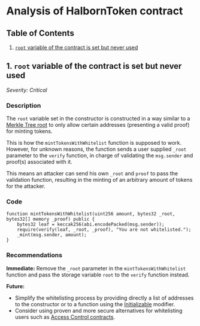 # Analysis of HalbornToken contract

## Table of Contents
1. [`root` variable of the contract is set but never used](#1-root-variable-of-the-contract-is-set-but-never-used)

## 1. `root` variable of the contract is set but never used
*Severity: Critical*
### Description
The `root` variable set in the constructor is constructed in a way similar to a [Merkle Tree root](https://ethereum.org/en/developers/docs/data-structures-and-encoding/patricia-merkle-trie/) to only allow certain addresses (presenting a valid proof) for minting tokens.

This is how the `mintTokensWithWhitelist` function is supposed to work. However, for unknown reasons, the function sends a user supplied `_root` parameter to the `verify` function, in charge of validating the `msg.sender` and proof(s) associated with it.

This means an attacker can send his own `_root` and `proof` to pass the validation function, resulting in the minting of an arbitrary amount of tokens for the attacker.

### Code
```
function mintTokensWithWhitelist(uint256 amount, bytes32 _root, bytes32[] memory _proof) public {
    bytes32 leaf = keccak256(abi.encodePacked(msg.sender));
    require(verify(leaf, _root, _proof), "You are not whitelisted.");
    _mint(msg.sender, amount);
}
```

### Recommendations
**Immediate:** Remove the `_root` parameter in the `mintTokensWithWhitelist` function and pass the storage variable `root` to the `verify` function instead.

**Future:**
- Simplify the whitelisting process by providing directly a list of addresses to the constructor or to a function using the [Initializable](https://docs.openzeppelin.com/contracts/4.x/api/proxy#Initializable) modifier.
- Consider using proven and more secure alternatives for whitelisting users such as [Access Control contracts](https://docs.openzeppelin.com/contracts/4.x/api/access).